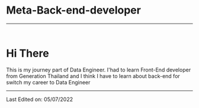 # Meta-Back-end-developer
-----
<img src="https://media.giphy.com/media/m6OomwWCojfS8/giphy.gif" width=10px height=10px>
<h1>Hi There</h1>
<p>This is my journey part of Data Engineer. I'had to learn Front-End developer from Generation Thailand and I think I have to learn about back-end for switch my career to Data Engineer<p>







-----
Last Edited on: 05/07/2022
